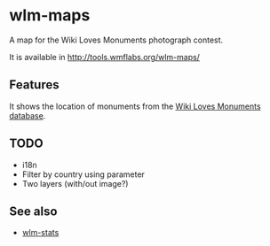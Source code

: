 wlm-maps
========

A map for the Wiki Loves Monuments photograph contest.

It is available in http://tools.wmflabs.org/wlm-maps/

Features
----

It shows the location of monuments from the [Wiki Loves Monuments database](https://commons.wikimedia.org/wiki/Commons:Monuments_database).

TODO
----

  * i18n
  * Filter by country using parameter
  * Two layers (with/out image?)

See also
----
  * [wlm-stats](https://github.com/emijrp/wlm-stats)

